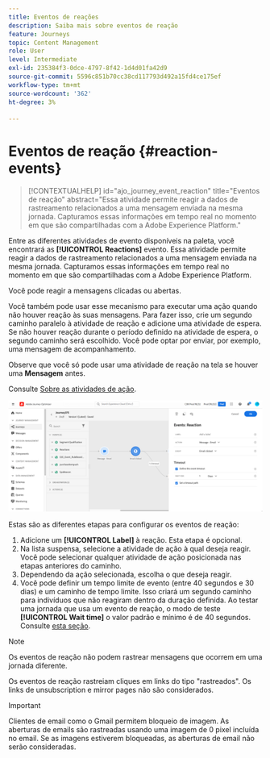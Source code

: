 ```yaml
---
title: Eventos de reações
description: Saiba mais sobre eventos de reação
feature: Journeys
topic: Content Management
role: User
level: Intermediate
exl-id: 235384f3-0dce-4797-8f42-1d4d01fa42d9
source-git-commit: 5596c851b70cc38cd117793d492a15fd4ce175ef
workflow-type: tm+mt
source-wordcount: '362'
ht-degree: 3%

---
```


# Eventos de reação {#reaction-events}

>[!CONTEXTUALHELP]
>id="ajo_journey_event_reaction"
>title="Eventos de reação"
>abstract="Essa atividade permite reagir a dados de rastreamento relacionados a uma mensagem enviada na mesma jornada. Capturamos essas informações em tempo real no momento em que são compartilhadas com a Adobe Experience Platform."

Entre as diferentes atividades de evento disponíveis na paleta, você encontrará as **[!UICONTROL Reactions]** evento. Essa atividade permite reagir a dados de rastreamento relacionados a uma mensagem enviada na mesma jornada. Capturamos essas informações em tempo real no momento em que são compartilhadas com a Adobe Experience Platform.

Você pode reagir a mensagens clicadas ou abertas.

Você também pode usar esse mecanismo para executar uma ação quando não houver reação às suas mensagens. Para fazer isso, crie um segundo caminho paralelo à atividade de reação e adicione uma atividade de espera. Se não houver reação durante o período definido na atividade de espera, o segundo caminho será escolhido. Você pode optar por enviar, por exemplo, uma mensagem de acompanhamento.

Observe que você só pode usar uma atividade de reação na tela se houver uma **Mensagem** antes.

Consulte [Sobre as atividades de ação](../building-journeys/about-journey-activities.md#action-activities).

![](assets/journey45.png)

Estas são as diferentes etapas para configurar os eventos de reação:

1. Adicione um **[!UICONTROL Label]** à reação. Esta etapa é opcional.
1. Na lista suspensa, selecione a atividade de ação à qual deseja reagir. Você pode selecionar qualquer atividade de ação posicionada nas etapas anteriores do caminho.
1. Dependendo da ação selecionada, escolha o que deseja reagir.
1. Você pode definir um tempo limite de evento (entre 40 segundos e 30 dias) e um caminho de tempo limite. Isso criará um segundo caminho para indivíduos que não reagiram dentro da duração definida. Ao testar uma jornada que usa um evento de reação, o modo de teste **[!UICONTROL Wait time]** o valor padrão e mínimo é de 40 segundos. Consulte [esta seção](../building-journeys/testing-the-journey.md).

>[!NOTE]
>
>
>Os eventos de reação não podem rastrear mensagens que ocorrem em uma jornada diferente.
>
>Os eventos de reação rastreiam cliques em links do tipo &quot;rastreados&quot;. Os links de unsubscription e mirror pages não são considerados.

>[!IMPORTANT]
>
>Clientes de email como o Gmail permitem bloqueio de imagem. As aberturas de emails são rastreadas usando uma imagem de 0 pixel incluída no email. Se as imagens estiverem bloqueadas, as aberturas de email não serão consideradas.

